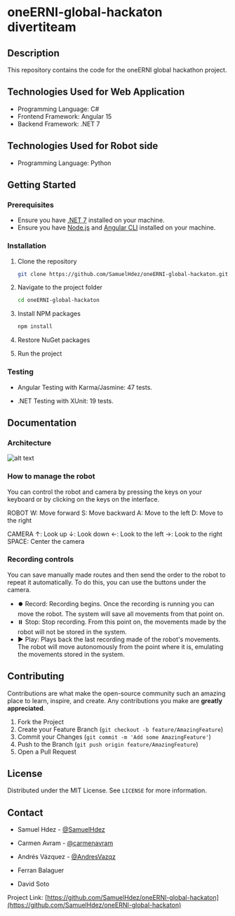 # oneERNI-global-hackaton divertiteam

## Description

This repository contains the code for the oneERNI global hackathon project.

## Technologies Used for Web Application

- Programming Language: C#
- Frontend Framework: Angular 15
- Backend Framework: .NET 7

## Technologies Used for Robot side

- Programming Language: Python

## Getting Started

### Prerequisites

- Ensure you have [.NET 7](https://dotnet.microsoft.com/download/dotnet/7.0) installed on your machine.
- Ensure you have [Node.js](https://nodejs.org/) and [Angular CLI](https://angular.io/cli) installed on your machine.

### Installation

1. Clone the repository
   ```sh
   git clone https://github.com/SamuelHdez/oneERNI-global-hackaton.git
   ```
2. Navigate to the project folder
   ```sh
   cd oneERNI-global-hackaton
   ```
3. Install NPM packages
   ```sh
   npm install
   ```
4. Restore NuGet packages

5. Run the project

### Testing

- Angular Testing with Karma/Jasmine: 47 tests.

- .NET Testing with XUnit: 19 tests.

## Documentation

### Architecture
![alt text](https://github.com/SamuelHdez/oneERNI-global-hackaton-divertiteam/blob/main/Diagrams/Arch.png?raw=true)

### How to manage the robot
You can control the robot and camera by pressing the keys on your keyboard or by clicking on the keys on the interface.

ROBOT
W: Move forward
S: Move backward
A: Move to the left
D: Move to the right

CAMERA
↑: Look up
↓: Look down
←: Look to the left
→: Look to the right
SPACE: Center the camera

### Recording controls
You can save manually made routes and then send the order to the robot to repeat it automatically. To do this, you can use the buttons under the camera.

- ⏺️ Record: Recording begins. Once the recording is running you can move the robot. The system will save all movements from that point on.
- ⏸️ Stop: Stop recording. From this point on, the movements made by the robot will not be stored in the system.
- ▶️ Play: Plays back the last recording made of the robot's movements. The robot will move autonomously from the point where it is, emulating the movements stored in the system.

## Contributing

Contributions are what make the open-source community such an amazing place to learn, inspire, and create. Any contributions you make are **greatly appreciated**.

1. Fork the Project
2. Create your Feature Branch (`git checkout -b feature/AmazingFeature`)
3. Commit your Changes (`git commit -m 'Add some AmazingFeature'`)
4. Push to the Branch (`git push origin feature/AmazingFeature`)
5. Open a Pull Request

## License

Distributed under the MIT License. See `LICENSE` for more information.

## Contact

- Samuel Hdez - [@SamuelHdez](https://github.com/SamuelHdez)

- Carmen Avram - [@carmenavram](https://github.com/carmenavram)

- Andrés Vázquez - [@AndresVazqz](https://github.com/AndresVazqz)

- Ferran Balaguer

- David Soto


Project Link: [https://github.com/SamuelHdez/oneERNI-global-hackaton](https://github.com/SamuelHdez/oneERNI-global-hackaton)

